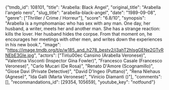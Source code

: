 {"tmdb_id": 108101, "title": "Arabella: Black Angel", "original_title": "Arabella l'angelo nero", "slug_title": "arabella-black-angel", "date": "1989-09-08", "genre": ["Thriller / Crime / Horreur"], "score": "6.8/10", "synopsis": "Arabella is a nymphomaniac who has sex with any man. One day, her husband, a writer, meets her and another man. She has a strange reaction: kills the lover. Her husband hides the corpse. From that moment on, he encourages her meetings with other men, and writes down the experiences in his new book.", "image": "https://image.tmdb.org/t/p/w185_and_h278_bestv2/j3ahT2hIsgGENe2GTvRNEbE3Gle.jpg", "actors": ["Tin\u00ec Cansino (Arabella Veronese)", "Valentina Visconti (Inspector Gina Fowler)", "Francesco Casale (Francesco Veronese)", "Carlo Mucari (De Rosa)", "Renato D'Amore (Scognamillo)", "Giose Davi (Private Detective)", "David D'Ingeo (Puttano)", "Rena Niehaus (Agnese)", "Ida Galli (Marta Veronese)", "Vinicio Diamanti ()"], "comments": [], "recommandations_id": [29354, 105659], "youtube_key": "notfound"}